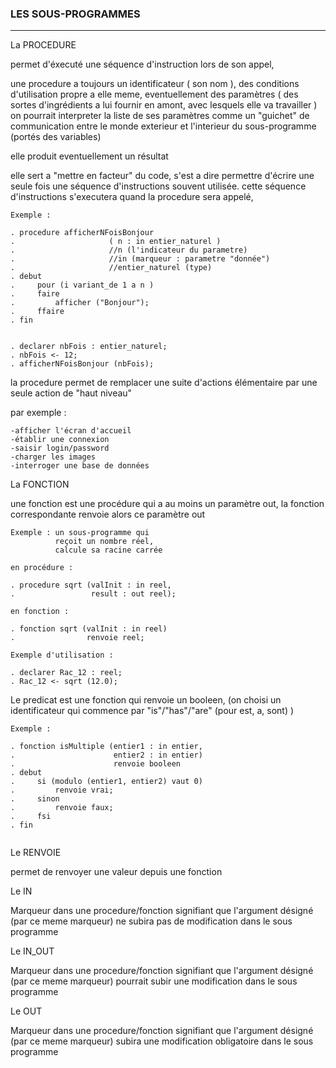 ### LES SOUS-PROGRAMMES ### 
______________________

La PROCEDURE

permet d'éxecuté une séquence d'instruction lors de son appel,  

une procedure a toujours un identificateur ( son nom ), des conditions d'utilisation propre a elle meme, 
eventuellement des paramètres ( des sortes d'ingrédients a lui fournir en amont, avec lesquels elle va travailler )
on pourrait interpreter la liste de ses paramètres comme un "guichet" de communication entre le monde exterieur et l'interieur du sous-programme (portés des variables)

elle produit eventuellement un résultat

elle sert a "mettre en facteur" du code, s'est a dire permettre d'écrire une seule fois une séquence d'instructions souvent utilisée.
cette séquence d'instructions s'executera quand la procedure sera appelé,

```
Exemple :

. procedure afficherNFoisBonjour 
.                     ( n : in entier_naturel )
.                     //n (l'indicateur du parametre)
.                     //in (marqueur : parametre "donnée")
.                     //entier_naturel (type)
. debut
.     pour (i variant_de 1 a n )
.     faire
.         afficher ("Bonjour");
.     ffaire
. fin

```

```

. declarer nbFois : entier_naturel;
. nbFois <- 12;
. afficherNFoisBonjour (nbFois);

```

la procedure permet de remplacer une suite d'actions élémentaire par une seule action de "haut niveau"

par exemple :
```
-afficher l'écran d'accueil
-établir une connexion
-saisir login/password
-charger les images
-interroger une base de données
```

La FONCTION

une fonction est une procédure qui a au moins un paramètre out, 
la fonction correspondante renvoie alors ce paramètre out

```
Exemple : un sous-programme qui
          reçoit un nombre réel,
          calcule sa racine carrée

en procédure :

. procedure sqrt (valInit : in reel, 
.                 result : out reel);
                
en fonction :

. fonction sqrt (valInit : in reel) 
.                renvoie reel;

Exemple d'utilisation : 

. declarer Rac_12 : reel;
. Rac_12 <- sqrt (12.0);
```

Le predicat est une fonction qui renvoie un booleen,
(on choisi un identificateur qui commence par "is"/"has"/"are" (pour est, a, sont) )

```
Exemple :

. fonction isMultiple (entier1 : in entier,
.                      entier2 : in entier)
.                      renvoie booleen
. debut
.     si (modulo (entier1, entier2) vaut 0)
.         renvoie vrai;
.     sinon
.         renvoie faux;
.     fsi
. fin


```

Le RENVOIE

  permet de renvoyer une valeur depuis une fonction 

Le IN

  Marqueur dans une procedure/fonction signifiant que l'argument désigné (par ce meme marqueur) ne subira pas de modification dans le sous programme

Le IN_OUT

  Marqueur dans une procedure/fonction signifiant que l'argument désigné (par ce meme marqueur) pourrait subir une modification dans le sous programme

Le OUT

  Marqueur dans une procedure/fonction signifiant que l'argument désigné (par ce meme marqueur) subira une modification obligatoire dans le sous programme

